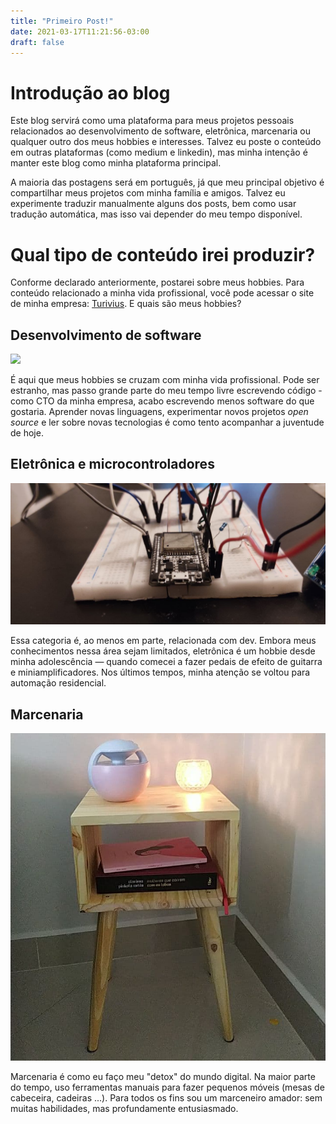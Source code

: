 ```yaml
---
title: "Primeiro Post!"
date: 2021-03-17T11:21:56-03:00
draft: false
---
```


# Introdução ao blog

Este blog servirá como uma plataforma para meus projetos pessoais relacionados ao desenvolvimento de software, eletrônica, marcenaria ou qualquer outro dos meus hobbies e interesses. Talvez eu poste o conteúdo em outras plataformas (como medium e linkedin), mas minha intenção é manter este blog como minha plataforma principal.

A maioria das postagens será em português, já que meu principal objetivo é compartilhar meus projetos com minha família e amigos. Talvez eu experimente traduzir manualmente alguns dos posts, bem como usar tradução automática, mas isso vai depender do meu tempo disponível.

# Qual tipo de conteúdo irei produzir?

Conforme declarado anteriormente, postarei sobre meus hobbies. Para conteúdo relacionado a minha vida profissional, você pode acessar o site de minha empresa: [Turivius](https://turivius.com/). E quais são meus hobbies?

## Desenvolvimento de software

![ ](/code.png)

É aqui que meus hobbies se cruzam com minha vida profissional. Pode ser estranho, mas passo grande parte do meu tempo livre escrevendo código - como CTO da minha empresa, acabo escrevendo menos software do que gostaria. Aprender novas linguagens, experimentar novos projetos *open source* e ler sobre novas tecnologias é como tento acompanhar a juventude de hoje.

## Eletrônica e microcontroladores

![ ](/electronics.png)

Essa categoria é, ao menos em parte, relacionada com dev. Embora meus conhecimentos nessa área sejam limitados, eletrônica é um hobbie desde minha adolescência ― quando comecei a fazer pedais de efeito de guitarra e miniamplificadores. Nos últimos tempos, minha atenção se voltou para automação residencial.

## Marcenaria

![ ](/mesa_cabeceira.png)

Marcenaria é como eu faço meu "detox" do mundo digital. Na maior parte do tempo, uso ferramentas manuais para fazer pequenos móveis (mesas de cabeceira, cadeiras ...). Para todos os fins sou um marceneiro amador: sem muitas habilidades, mas profundamente entusiasmado.

